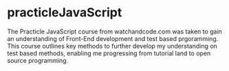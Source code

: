 # practicleJavaScript
The Practicle JavaScript course from watchandcode.com was taken to gain an understanding of Front-End development and test based prgoramming. This course outlines key methods to further develop my understanding on test based methods, enabling me progressing from tutorial land to open source programming.
